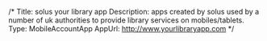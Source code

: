 /*
Title: solus your library app
Description: apps created by solus used by a number of uk authorities to provide library services on mobiles/tablets.
Type: MobileAccountApp
AppUrl: http://www.yourlibraryapp.com
*/
